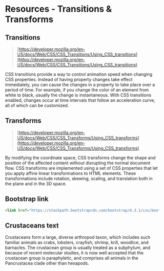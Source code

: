 # Resources - Transitions & Transforms
## Transitions
>[https://developer.mozilla.org/en-US/docs/Web/CSS/CSS_Transitions/Using_CSS_transitions](https://developer.mozilla.org/en-US/docs/Web/CSS/CSS_Transitions/Using_CSS_transitions)

CSS transitions provide a way to control animation speed when changing CSS properties. Instead of having property changes take effect immediately, you can cause the changes in a property to take place over a period of time. For example, if you change the color of an element from white to black, usually the change is instantaneous. With CSS transitions enabled, changes occur at time intervals that follow an acceleration curve, all of which can be customized.

## Transforms
>[https://developer.mozilla.org/en-US/docs/Web/CSS/CSS_Transforms/Using_CSS_transforms](https://developer.mozilla.org/en-US/docs/Web/CSS/CSS_Transforms/Using_CSS_transforms)

By modifying the coordinate space, CSS transforms change the shape and position of the affected content without disrupting the normal document flow. CSS transforms are implemented using a set of CSS properties that let you apply affine linear transformations to HTML elements.  These transformations include rotation, skewing, scaling, and translation both in the plane and in the 3D space.

## Bootstrap link
```html
<link href="https://stackpath.bootstrapcdn.com/bootstrap/4.3.1/css/bootstrap.min.css" rel="stylesheet">
```

## Crustaceans text
Crustaceans form a large, diverse arthropod taxon, which includes such familiar animals as crabs, lobsters, crayfish, shrimp, krill, woodlice, and barnacles. The crustacean group is usually treated as a subphylum, and because of recent molecular studies, it is now well accepted that the crustacean group is paraphyletic, and comprises all animals in the Pancrustacea clade other than hexapods.

